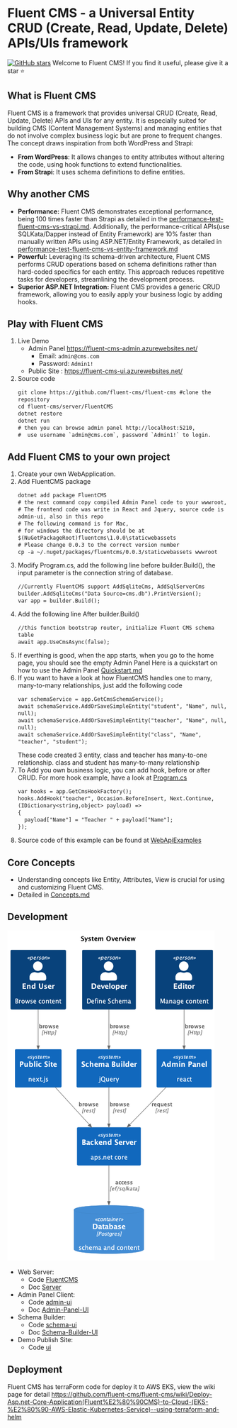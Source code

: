 # Fluent CMS - a Universal Entity CRUD (Create, Read, Update, Delete) APIs/UIs framework 
[![GitHub stars](https://img.shields.io/github/stars/fluent-cms/fluent-cms.svg?style=social&label=Star)](https://github.com/fluent-cms/fluent-cms/stargazers)
Welcome to Fluent CMS! If you find it useful, please give it a star ⭐

## What is Fluent CMS
Fluent CMS is a framework that provides universal CRUD (Create, Read, Update, Delete) APIs and UIs for any entity. It is especially suited for building CMS (Content Management Systems) and managing entities that do not involve complex business logic but are prone to frequent changes. The concept draws inspiration from both WordPress and Strapi:

- **From WordPress**: It allows changes to entity attributes without altering the code, using hook functions to extend functionalities.
- **From Strapi**: It uses schema definitions to define entities.

## Why another CMS
- **Performance:** Fluent CMS demonstrates exceptional performance, being 100 times faster than Strapi as detailed in the
[performance-test-fluent-cms-vs-strapi.md](doc%2Fpeformance-tests%2Fperformance-test-fluent-cms-vs-strapi.md).
Additionally, the performance-critical APIs(use SQLKata/Dapper instead of Entity Framework) are 10% faster than manually written APIs using ASP.NET/Entity Framework, 
as detailed in [performance-test-fluent-cms-vs-entity-framework.md](doc%2Fpeformance-tests%2Fperformance-test-fluent-cms-vs-entity-framework.md)
- **Powerful:**  Leveraging its schema-driven architecture, Fluent CMS performs CRUD operations based on schema definitions 
rather than hard-coded specifics for each entity. This approach reduces repetitive tasks for developers, streamlining the development process.
- **Superior ASP.NET Integration:** Fluent CMS provides a generic CRUD framework, allowing you to easily apply your business logic by adding hooks. 

## Play with Fluent CMS
1. Live Demo  
   - Admin Panel https://fluent-cms-admin.azurewebsites.net/
      - Email: `admin@cms.com`
      - Password: `Admin1!`  
   - Public Site : https://fluent-cms-ui.azurewebsites.net/
2. Source code
      ```shell
      git clone https://github.com/fluent-cms/fluent-cms #clone the repository
      cd fluent-cms/server/FluentCMS
      dotnet restore
      dotnet run
      # then you can browse admin panel http://localhost:5210,
      #  use username `admin@cms.com`, password `Admin1!` to login.   
      ```
## Add Fluent CMS to your own project
1. Create your own WebApplication.
2. Add FluentCMS package
   ```shell
   dotnet add package FluentCMS
   # the next command copy compiled Admin Panel code to your wwwroot, 
   # The frontend code was write in React and Jquery, source code is admin-ui, also in this repo
   # The following command is for Mac,
   # for windows the directory should be at $(NuGetPackageRoot)fluentcms\1.0.0\staticwebassets
   # Please change 0.0.3 to the correct version number    
   cp -a ~/.nuget/packages/fluentcms/0.0.3/staticwebassets wwwroot 
   ```
3. Modify Program.cs, add the following line before builder.Build(), the input parameter is the connection string of database.
   ```
   //Currently FluentCMS support AddSqliteCms, AddSqlServerCms 
   builder.AddSqliteCms("Data Source=cms.db").PrintVersion();
   var app = builder.Build();
   ```
4. Add the following line After builder.Build()
   ```
   //this function bootstrap router, initialize Fluent CMS schema table
   await app.UseCmsAsync(false);
   ```
5. If everthing is good, when the app starts, when you go to the home page, you should see the empty Admin Panel
   Here is a quickstart on how to use the Admin Panel [Quickstart.md](doc%2FQuickstart.md) 
6. If you want to have a look at how FluentCMS handles one to many, many-to-many relationships, just add the following code
    ```
    var schemaService = app.GetCmsSchemaService();
    await schemaService.AddOrSaveSimpleEntity("student", "Name", null, null);
    await schemaService.AddOrSaveSimpleEntity("teacher", "Name", null, null);
    await schemaService.AddOrSaveSimpleEntity("class", "Name", "teacher", "student");   
   ```
   These code created 3 entity, class and teacher has many-to-one relationship. class and student has many-to-many relationship
7. To Add you own business logic, you can add hook, before or after CRUD. For more hook example, have a look at  [Program.cs](server%2FFluentCMS.App%2FProgram.cs)
    ```
   var hooks = app.GetCmsHookFactory();
   hooks.AddHook("teacher", Occasion.BeforeInsert, Next.Continue, (IDictionary<string,object> payload) =>
   {
      payload["Name"] = "Teacher " + payload["Name"];
    });
   ```
8. Source code of this example can be found at  [WebApiExamples](examples%2FWebApiExamples)  
## Core Concepts
   - Understanding concepts like Entity, Attributes, View is crucial for using and customizing Fluent CMS.     
   - Detailed in [Concepts.md](doc%2FConcepts.md)
## Development
![overview.png](doc%2Fdiagrams%2Foverview.png)
- Web Server: 
  - Code [FluentCMS](..%2Fserver%2FFluentCMS)
  - Doc [Server](doc%2FDevelopment.md#Server )
- Admin Panel Client:
  - Code [admin-ui](..%2Fadmin-ui)
  - Doc [Admin-Panel-UI](doc%2FDevelopment.md#Admin-Panel-UI)
- Schema Builder: 
  - Code [schema-ui](..%2Fserver%2FFluentCMS%2Fwwwroot%2Fschema-ui)
  - Doc [Schema-Builder-UI](doc%2FDevelopment.md#Schema-Builder-UI)
- Demo Publish Site:
  - Code [ui](..%2Fui)
## Deployment
Fluent CMS has terraForm code for deploy it to AWS EKS, view the wiki page for detail https://github.com/fluent-cms/fluent-cms/wiki/Deploy-Asp.net-Core-Application(Fluent%E2%80%90CMS)-to-Cloud-(EKS-%E2%80%90-AWS-Elastic-Kubernetes-Service)--using-terraform-and-helm
